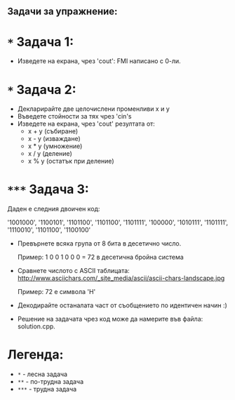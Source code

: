 ## Задачи за упражнение:
# `*` Задача 1:
  - Изведете на екрана, чрез 'cout': FMI написано с 0-ли.

# `*` Задача 2:
  - Декларирайте две целочислени променливи x и y
  - Въведете стойности за тях чрез 'cin's
  - Изведете на екрана, чрез 'cout' резултата от:
    - x + y (събиране)
    - x - y (изваждане)
    - x * y (умножение)
    - x / y (деление)
    - x % y (остатък при деление)
    
# `***` Задача 3:
  Даден е следния двоичен код:

  '1001000', '1100101', '1101100', '1101100', '1101111', '100000', '1010111', '1101111', '1110010', '1101100', '1100100'

* Превърнете всяка група от 8 бита в десетично число.

  Пример:
	1 0 0 1 0 0 0 = 72 в десетична бройна система
	
* Сравнете числото с ASCII таблицата: http://www.asciichars.com/_site_media/ascii/ascii-chars-landscape.jpg

  Пример:
	72 е символа 'H'
	
* Декодирайте останалата част от съобщението по идентичен начин :)

* Решение на задачата чрез код може да намерите във файла: solution.cpp.

# Легенда:
  - `*`   - лесна задача
  - `**`  - по-трудна задача
  - `***` - трудна задача